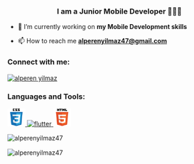 <h3 align="center">I am a Junior Mobile Developer 👩🏻‍💻</h3>

- 🔭 I’m currently working on **my Mobile Development skills**

- 📫 How to reach me **alperenyilmaz47@gmail.com**

<h3 align="left">Connect with me:</h3>
<p align="left">
<a href="https://linkedin.com/in/alperen yilmaz" target="blank"><img align="center" src="https://raw.githubusercontent.com/rahuldkjain/github-profile-readme-generator/master/src/images/icons/Social/linked-in-alt.svg" alt="alperen yilmaz" height="30" width="40" /></a>
</p>

<h3 align="left">Languages and Tools:</h3>
<p align="left"> <a href="https://www.w3schools.com/css/" target="_blank" rel="noreferrer"> <img src="https://raw.githubusercontent.com/devicons/devicon/master/icons/css3/css3-original-wordmark.svg" alt="css3" width="40" height="40"/> </a> <a href="https://flutter.dev" target="_blank" rel="noreferrer"> <img src="https://www.vectorlogo.zone/logos/flutterio/flutterio-icon.svg" alt="flutter" width="40" height="40"/> </a> <a href="https://www.w3.org/html/" target="_blank" rel="noreferrer"> <img src="https://raw.githubusercontent.com/devicons/devicon/master/icons/html5/html5-original-wordmark.svg" alt="html5" width="40" height="40"/> </a> </p>

<p><img align="center" src="https://github-readme-stats.vercel.app/api/top-langs?username=alperenyilmaz47&show_icons=true&locale=en&layout=compact" alt="alperenyilmaz47" /></p>

<p><img align="center" src="https://github-readme-streak-stats.herokuapp.com/?user=alperenyilmaz47&" alt="alperenyilmaz47" /></p>
